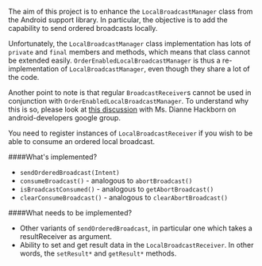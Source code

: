 The aim of this project is to enhance the `LocalBroadcastManager` class from the Android support library. In particular, the objective is to add the capability to send ordered broadcasts locally.

Unfortunately, the `LocalBroadcastManager` class implementation has lots of `private` and `final` members and methods, which means that class cannot be extended easily. `OrderEnabledLocalBroadcastManager` is thus a re-implementation of `LocalBroadcastManager`, even though they share a lot of the code.

Another point to note is that regular `BroadcastReceiver`s cannot be used in conjunction with `OrderEnabledLocalBroadcastManager`. To understand why this is so, please look at [this discussion](https://groups.google.com/d/topic/android-developers/drDGOuml-qo/discussion) with Ms. Dianne Hackborn on android-developers google group.

You need to register instances of `LocalBroadcastReceiver` if you wish to be able to consume an ordered local broadcast.

####What's implemented?

- `sendOrderedBroadcast(Intent)`
- `consumeBroadcast()` - analogous to `abortBroadcast()`
- `isBroadcastConsumed()` - analogous to `getAbortBroadcast()`
- `clearConsumeBroadcast()` - analogous to `clearAbortBroadcast()`

####What needs to be implemented?

- Other variants of `sendOrderedBroadcast`, in particular one which takes a resultReceiver as argument.
- Ability to set and get result data in the `LocalBroadcastReceiver`. In other words, the `setResult*` and `getResult*` methods.
